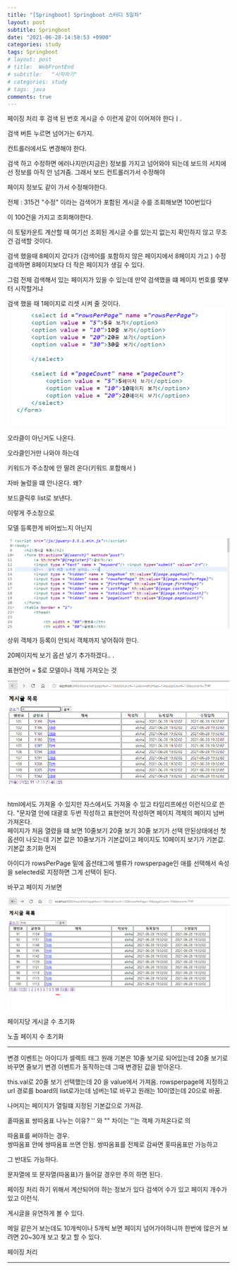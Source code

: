 ```yaml
---
title: "[Springboot] Springboot 스터디 5일차"
layout: post
subtitle: Springboot
date: "2021-06-28-14:58:53 +0900"
categories: study
tags: Springboot
# layout: post
# title:  WebFrontEnd
# subtitle:   "시작하기"
# categories: study
# tags: java
comments: true
---
```


페이징 처리 후
검색 된 번호 게시글 수 이런게 같이 이어져야 한다ㅣ.

검색 버튼 누르면 넘어가는 6가지.

컨트롤러에서도 변경해야 한다.

검색 하고 수정하면 에러나지만(지금은)
정보를 가지고 넘어와야 되는데 보드의 서치에선 정보를 아직 안 넘겨줌. 그래서 보드 컨트롤러가서 수정해야

페이지 정보도 같이 가서 수정해야한다.

전체 : 315건
"수정" 이라는 검색어가 포함된 게시글 수를 조회해보면 100번있다

이 100건을 가지고 조회해야한다.

이 토털카운트 계산할 때
여기선 조회된 게시글 수를 있는지 없는지 확인하지 않고 무조건 검색할 것이다.

검색 했을때 8페이지 갔다가
(검색어를 포함하지 않은 페이지에서 8페이지 가고 )
수정 검색하면 8페이지보다 더 작은 페이지가 생길 수 있다.

그럼 전체 검색해서 있는 페이지가 있을 수 있는데 만약 검색했을 떄 페이지 번호를 몇부터 시작할거냐

검색 했을 때 1페이지로 리셋 시켜 줄 것이다.
![20210628_201913](/assets/20210628_201913.png)

오라클이 아닌거도 나온다.

오라클인거만 나와야 하는데

키워드가 주소창에 안 딸려 온다(키워드 포함해서 )

자바 눌렀을 떄 안나온다. 왜?

보드클릭후 list로 보낸다.

이렇게 주소창으로

모델 등록한게 비어씼느지 아닌지


![20210628_190719](/assets/20210628_190719_fvyffd147.png)


상위 객체가 등록이 안되서 객체까지 넣어줘야 한다.

20페이지씩 보기 옵션 넣기 추가하겠다..
.

표현언어 = $로 모델이나 객체 가져오는 것

![20210628_195344](/assets/20210628_195344_8tkebeg5f.png)

html에서도 가져올 수 있지만 자스에서도 가져올 수 있고 타임리프에선 이런식으로 쓴다.
"문자열 안에 대괄호 두번 작성하고 표현언어 작성하면 페이지 객체의 페이지 넘버 가져온다.
\
페이지가 처음 열렸을 떄 보면 10줄보기 20줄 보기 30줄 보기가 선택 안된상태에선 첫 옵션이 나오는데 기본 값은 10줄보기가 기본값이고 페이지도 10페이지 보기가 기본값.
기본값 초기화 먼저

아이디가 rowsPerPage 밑에 옵션태그에 밸류가 rowsperpage인 애를 선택해서 속성을 selected로 지정하면 그게 선택이 된다.

바꾸고 페이지 가보면

![20210628_195433](/assets/20210628_195433.png)

페이지당 게시글 수 초기화

노출 페이지 수 초기화

---

변경 이벤트는 아이디가 셀렉트 태그
원래 기본은 10줄 보기로 되어있는데 20줄 보기로 바꾸면 줄보기 변경 이벤트가 동작하는데 그때 변경된 값을 받아온다.

this.val로 20줄 보기 선택했는데 20 을 value에서 가져옴.
rowsperpage에 지정하고 url 경로를 board의 list로가는데 넘버는1로 바꾸고 원래는 10이였는데 20으로 바꿈.

나머지는 페이지가 열릴떄 지정된 기본값으로 가져감.

홑따옴표 쌍따옴표 나누는 이유?
'' 와 "" 차이는 ''는 객체 가져온다로 의

따옴표를 써야하는 경우.  
쌍따옴표 안에 쌍따옴표 쓰면 안됨.
쌍따옴표를 전체로 감싸면 홋따옴표만 가능하고

그 반대도 가능하다.

문자열에 또 문자열(따옴표)가 들어갈 경우만 주의 하면 된다.

페이징 처리 하기 위해서 계산되어야 하는 정보가 있다
검색어 수가 있고 페이지 개수가 있고 이런식.

게시글을 유연하게 볼 수 있다.

메일 같은거 보는데도 10개씩이나 5개씩 보면 페이지 넘어가야하니까 한번에 많은거 보려면 20~30개 보고 찾고 할 수 있다.

페이징 처리

---
